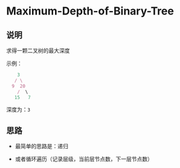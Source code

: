 # Maximum-Depth-of-Binary-Tree

## 说明

求得一颗二叉树的最大深度

示例：

```js
    3
   / \
  9  20
    /  \
   15   7
```

深度为：`3`

## 思路

- 最简单的思路是：递归

- 或者循环遍历（记录层级，当前层节点数，下一层节点数）